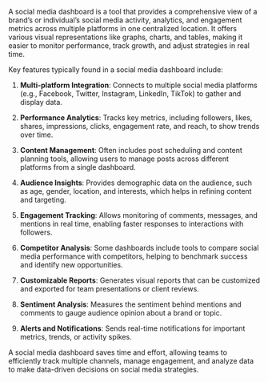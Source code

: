 A social media dashboard is a tool that provides a comprehensive view of a brand’s or individual’s social media activity, analytics, and engagement metrics across multiple platforms in one centralized location. It offers various visual representations like graphs, charts, and tables, making it easier to monitor performance, track growth, and adjust strategies in real time.

Key features typically found in a social media dashboard include:

1. **Multi-platform Integration**: Connects to multiple social media platforms (e.g., Facebook, Twitter, Instagram, LinkedIn, TikTok) to gather and display data.
  
2. **Performance Analytics**: Tracks key metrics, including followers, likes, shares, impressions, clicks, engagement rate, and reach, to show trends over time.

3. **Content Management**: Often includes post scheduling and content planning tools, allowing users to manage posts across different platforms from a single dashboard.

4. **Audience Insights**: Provides demographic data on the audience, such as age, gender, location, and interests, which helps in refining content and targeting.

5. **Engagement Tracking**: Allows monitoring of comments, messages, and mentions in real time, enabling faster responses to interactions with followers.

6. **Competitor Analysis**: Some dashboards include tools to compare social media performance with competitors, helping to benchmark success and identify new opportunities.

7. **Customizable Reports**: Generates visual reports that can be customized and exported for team presentations or client reviews.

8. **Sentiment Analysis**: Measures the sentiment behind mentions and comments to gauge audience opinion about a brand or topic.

9. **Alerts and Notifications**: Sends real-time notifications for important metrics, trends, or activity spikes.

A social media dashboard saves time and effort, allowing teams to efficiently track multiple channels, manage engagement, and analyze data to make data-driven decisions on social media strategies.
